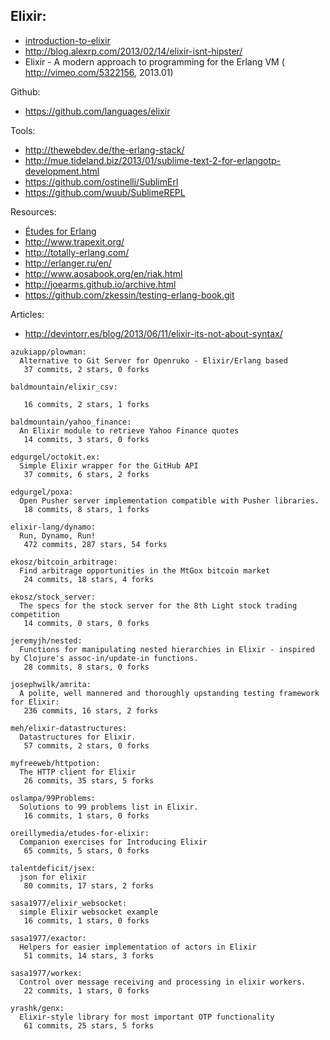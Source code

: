## Elixir:
- [introduction-to-elixir](http://alanpeabody.com/presentations/introduction-to-elixir/)
- http://blog.alexrp.com/2013/02/14/elixir-isnt-hipster/
- Elixir - A modern approach to programming for the Erlang VM ( http://vimeo.com/5322156, 2013.01)

Github:
  - https://github.com/languages/elixir


Tools:
  - http://thewebdev.de/the-erlang-stack/
  - http://mue.tideland.biz/2013/01/sublime-text-2-for-erlangotp-development.html
  - https://github.com/ostinelli/SublimErl
  - https://github.com/wuub/SublimeREPL

Resources:
  - [Études for Erlang](http://chimera.labs.oreilly.com/books/1234000000726/index.html)
  - http://www.trapexit.org/
  - http://totally-erlang.com/
  - http://erlanger.ru/en/
  - http://www.aosabook.org/en/riak.html
  - http://joearms.github.io/archive.html
  - https://github.com/zkessin/testing-erlang-book.git


Articles:
  - http://devintorr.es/blog/2013/06/11/elixir-its-not-about-syntax/

<!-- PROJECTS_LIST_START -->
    azukiapp/plowman:
      Alternative to Git Server for Openruko - Elixir/Erlang based
       37 commits, 2 stars, 0 forks

    baldmountain/elixir_csv:

       16 commits, 2 stars, 1 forks

    baldmountain/yahoo_finance:
      An Elixir module to retrieve Yahoo Finance quotes
       14 commits, 3 stars, 0 forks

    edgurgel/octokit.ex:
      Simple Elixir wrapper for the GitHub API
       37 commits, 6 stars, 2 forks

    edgurgel/poxa:
      Open Pusher server implementation compatible with Pusher libraries.
       18 commits, 8 stars, 1 forks

    elixir-lang/dynamo:
      Run, Dynamo, Run!
       472 commits, 287 stars, 54 forks

    ekosz/bitcoin_arbitrage:
      Find arbitrage opportunities in the MtGox bitcoin market
       24 commits, 18 stars, 4 forks

    ekosz/stock_server:
      The specs for the stock server for the 8th Light stock trading competition
       14 commits, 0 stars, 0 forks

    jeremyjh/nested:
      Functions for manipulating nested hierarchies in Elixir - inspired by Clojure's assoc-in/update-in functions.
       28 commits, 8 stars, 0 forks

    josephwilk/amrita:
      A polite, well mannered and thoroughly upstanding testing framework for Elixir:
       236 commits, 16 stars, 2 forks

    meh/elixir-datastructures:
      Datastructures for Elixir.
       57 commits, 2 stars, 0 forks

    myfreeweb/httpotion:
      The HTTP client for Elixir
       26 commits, 35 stars, 5 forks

    oslampa/99Problems:
      Solutions to 99 problems list in Elixir.
       16 commits, 1 stars, 0 forks

    oreillymedia/etudes-for-elixir:
      Companion exercises for Introducing Elixir
       65 commits, 5 stars, 0 forks

    talentdeficit/jsex:
      json for elixir
       80 commits, 17 stars, 2 forks

    sasa1977/elixir_websocket:
      simple Elixir websocket example
       16 commits, 1 stars, 0 forks

    sasa1977/exactor:
      Helpers for easier implementation of actors in Elixir
       51 commits, 14 stars, 3 forks

    sasa1977/workex:
      Control over message receiving and processing in elixir workers.
       22 commits, 1 stars, 0 forks

    yrashk/genx:
      Elixir-style library for most important OTP functionality
       61 commits, 25 stars, 5 forks
<!-- PROJECTS_LIST_END -->

